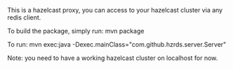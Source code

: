 This is a hazelcast proxy, you can access to your hazelcast cluster via any redis client.

To build the package, simply run:
mvn package

To run:
mvn exec:java -Dexec.mainClass="com.github.hzrds.server.Server"

Note: you need to have a working hazelcast cluster on localhost for now.
